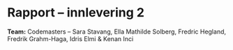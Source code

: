 # Rapport – innlevering 2
**Team:** Codemasters – Sara Stavang, Ella Mathilde Solberg, Fredric Hegland, Fredrik Grahm-Haga, Idris Elmi & Kenan Inci


